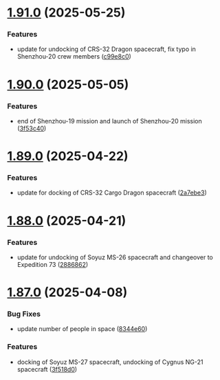 # [1.91.0](https://github.com/corquaid/international-space-station-APIs/compare/v1.90.0...v1.91.0) (2025-05-25)


### Features

* update for undocking of CRS-32 Dragon spacecraft, fix typo in Shenzhou-20 crew members ([c99e8c0](https://github.com/corquaid/international-space-station-APIs/commit/c99e8c05d10ae3c8a353bab5fb1c3597aceb0837))



# [1.90.0](https://github.com/corquaid/international-space-station-APIs/compare/v1.89.0...v1.90.0) (2025-05-05)


### Features

* end of Shenzhou-19 mission and launch of Shenzhou-20 mission ([3f53c40](https://github.com/corquaid/international-space-station-APIs/commit/3f53c408b14993caa70d04e171c43f56ac6259b9))



# [1.89.0](https://github.com/corquaid/international-space-station-APIs/compare/v1.88.0...v1.89.0) (2025-04-22)


### Features

* update for docking of CRS-32 Cargo Dragon spacecraft ([2a7ebe3](https://github.com/corquaid/international-space-station-APIs/commit/2a7ebe31860aad217be7970105ac9638bf7960f1))



# [1.88.0](https://github.com/corquaid/international-space-station-APIs/compare/v1.87.0...v1.88.0) (2025-04-21)


### Features

* update for undocking of Soyuz MS-26 spacecraft and changeover to Expedition 73 ([2886862](https://github.com/corquaid/international-space-station-APIs/commit/2886862d064a988aed12024c32c259c9b86cfe65))



# [1.87.0](https://github.com/corquaid/international-space-station-APIs/compare/v1.86.0...v1.87.0) (2025-04-08)


### Bug Fixes

* update number of people in space ([8344e60](https://github.com/corquaid/international-space-station-APIs/commit/8344e6089f47a6cb9a48168c0ebd58e7627b0aa7))


### Features

* docking of Soyuz MS-27 spacecraft, undocking of Cygnus NG-21 spacecraft ([3f518d0](https://github.com/corquaid/international-space-station-APIs/commit/3f518d0121f687b305c2a3bc38242c79a9a7f0dc))




